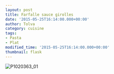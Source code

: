 ```yaml
---
layout: post
title: Farfalle sauce girolles
date: '2015-05-25T16:14:00.000+00:00'
author: Tolva
category: cuisine
tags:
- Pasta
- Plat
modified_time: '2015-05-25T16:14:00.000+00:00'
thumbnail: flask
---
```


![P1020363_01](https://c1.staticflickr.com/9/8812/18084260111_365f2f562d_o.png)
